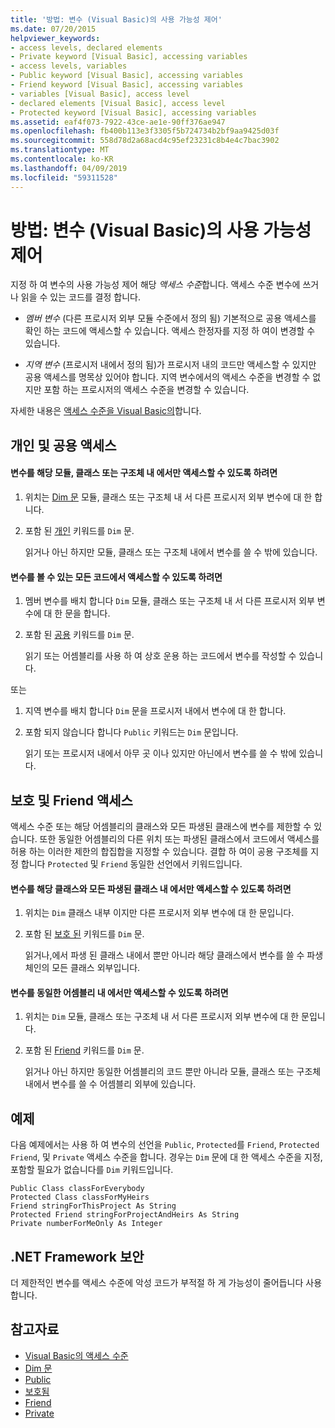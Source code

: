 ```yaml
---
title: '방법: 변수 (Visual Basic)의 사용 가능성 제어'
ms.date: 07/20/2015
helpviewer_keywords:
- access levels, declared elements
- Private keyword [Visual Basic], accessing variables
- access levels, variables
- Public keyword [Visual Basic], accessing variables
- Friend keyword [Visual Basic], accessing variables
- variables [Visual Basic], access level
- declared elements [Visual Basic], access level
- Protected keyword [Visual Basic], accessing variables
ms.assetid: eaf4f073-7922-43ce-ae1e-90ff376ae947
ms.openlocfilehash: fb400b113e3f3305f5b724734b2bf9aa9425d03f
ms.sourcegitcommit: 558d78d2a68acd4c95ef23231c8b4e4c7bac3902
ms.translationtype: MT
ms.contentlocale: ko-KR
ms.lasthandoff: 04/09/2019
ms.locfileid: "59311528"
---
```

# <a name="how-to-control-the-availability-of-a-variable-visual-basic"></a>방법: 변수 (Visual Basic)의 사용 가능성 제어
지정 하 여 변수의 사용 가능성 제어 해당 *액세스 수준*합니다. 액세스 수준 변수에 쓰거나 읽을 수 있는 코드를 결정 합니다.  
  
-   *멤버 변수* (다른 프로시저 외부 모듈 수준에서 정의 됨) 기본적으로 공용 액세스를 확인 하는 코드에 액세스할 수 있습니다. 액세스 한정자를 지정 하 여이 변경할 수 있습니다.  
  
-   *지역 변수* (프로시저 내에서 정의 됨)가 프로시저 내의 코드만 액세스할 수 있지만 공용 액세스를 명목상 있어야 합니다. 지역 변수에서의 액세스 수준을 변경할 수 없지만 포함 하는 프로시저의 액세스 수준을 변경할 수 있습니다.  
  
 자세한 내용은 [액세스 수준을 Visual Basic의](../../../../visual-basic/programming-guide/language-features/declared-elements/access-levels.md)합니다.  
  
## <a name="private-and-public-access"></a>개인 및 공용 액세스  
  
#### <a name="to-make-a-variable-accessible-only-from-within-its-module-class-or-structure"></a>변수를 해당 모듈, 클래스 또는 구조체 내 에서만 액세스할 수 있도록 하려면  
  
1. 위치는 [Dim 문](../../../../visual-basic/language-reference/statements/dim-statement.md) 모듈, 클래스 또는 구조체 내 서 다른 프로시저 외부 변수에 대 한 합니다.  
  
2. 포함 된 [개인](../../../../visual-basic/language-reference/modifiers/private.md) 키워드를 `Dim` 문.  
  
     읽거나 아닌 하지만 모듈, 클래스 또는 구조체 내에서 변수를 쓸 수 밖에 있습니다.  
  
#### <a name="to-make-a-variable-accessible-from-any-code-that-can-see-it"></a>변수를 볼 수 있는 모든 코드에서 액세스할 수 있도록 하려면  
  
1. 멤버 변수를 배치 합니다 `Dim` 모듈, 클래스 또는 구조체 내 서 다른 프로시저 외부 변수에 대 한 문을 합니다.  
  
2. 포함 된 [공용](../../../../visual-basic/language-reference/modifiers/public.md) 키워드를 `Dim` 문.  
  
     읽기 또는 어셈블리를 사용 하 여 상호 운용 하는 코드에서 변수를 작성할 수 있습니다.  
  
 또는  
  
1. 지역 변수를 배치 합니다 `Dim` 문을 프로시저 내에서 변수에 대 한 합니다.  
  
2. 포함 되지 않습니다 합니다 `Public` 키워드는 `Dim` 문입니다.  
  
     읽기 또는 프로시저 내에서 아무 곳 이나 있지만 아닌에서 변수를 쓸 수 밖에 있습니다.  
  
## <a name="protected-and-friend-access"></a>보호 및 Friend 액세스  
 액세스 수준 또는 해당 어셈블리의 클래스와 모든 파생된 클래스에 변수를 제한할 수 있습니다. 또한 동일한 어셈블리의 다른 위치 또는 파생된 클래스에서 코드에서 액세스를 허용 하는 이러한 제한의 합집합을 지정할 수 있습니다. 결합 하 여이 공용 구조체를 지정 합니다 `Protected` 및 `Friend` 동일한 선언에서 키워드입니다.  
  
#### <a name="to-make-a-variable-accessible-only-from-within-its-class-and-any-derived-classes"></a>변수를 해당 클래스와 모든 파생된 클래스 내 에서만 액세스할 수 있도록 하려면  
  
1. 위치는 `Dim` 클래스 내부 이지만 다른 프로시저 외부 변수에 대 한 문입니다.  
  
2. 포함 된 [보호 된](../../../../visual-basic/language-reference/modifiers/protected.md) 키워드를 `Dim` 문.  
  
     읽거나,에서 파생 된 클래스 내에서 뿐만 아니라 해당 클래스에서 변수를 쓸 수 파생 체인의 모든 클래스 외부입니다.  
  
#### <a name="to-make-a-variable-accessible-only-from-within-the-same-assembly"></a>변수를 동일한 어셈블리 내 에서만 액세스할 수 있도록 하려면  
  
1. 위치는 `Dim` 모듈, 클래스 또는 구조체 내 서 다른 프로시저 외부 변수에 대 한 문입니다.  
  
2. 포함 된 [Friend](../../../../visual-basic/language-reference/modifiers/friend.md) 키워드를 `Dim` 문.  
  
     읽거나 아닌 하지만 동일한 어셈블리의 코드 뿐만 아니라 모듈, 클래스 또는 구조체 내에서 변수를 쓸 수 어셈블리 외부에 있습니다.  
  
## <a name="example"></a>예제  
 다음 예제에서는 사용 하 여 변수의 선언을 `Public`, `Protected`를 `Friend`, `Protected Friend`, 및 `Private` 액세스 수준을 합니다. 경우는 `Dim` 문에 대 한 액세스 수준을 지정, 포함할 필요가 없습니다를 `Dim` 키워드입니다.  
  
```  
Public Class classForEverybody  
Protected Class classForMyHeirs  
Friend stringForThisProject As String  
Protected Friend stringForProjectAndHeirs As String  
Private numberForMeOnly As Integer  
```  
  
## <a name="net-framework-security"></a>.NET Framework 보안  
 더 제한적인 변수를 액세스 수준에 악성 코드가 부적절 하 게 가능성이 줄어듭니다 사용 합니다.  
  
## <a name="see-also"></a>참고자료

- [Visual Basic의 액세스 수준](../../../../visual-basic/programming-guide/language-features/declared-elements/access-levels.md)
- [Dim 문](../../../../visual-basic/language-reference/statements/dim-statement.md)
- [Public](../../../../visual-basic/language-reference/modifiers/public.md)
- [보호됨](../../../../visual-basic/language-reference/modifiers/protected.md)
- [Friend](../../../../visual-basic/language-reference/modifiers/friend.md)
- [Private](../../../../visual-basic/language-reference/modifiers/private.md)
